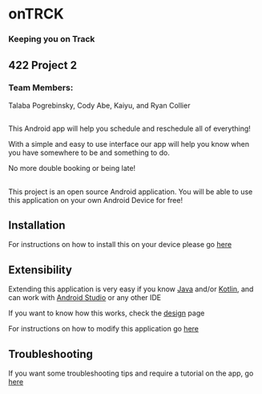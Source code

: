 # onTRCK #
### Keeping you on Track

##
## 422 Project 2

### Team Members:
 Talaba Pogrebinsky, Cody Abe, Kaiyu, and Ryan Collier
##
This Android app will help you schedule and reschedule all of everything!

With a simple and easy to use interface our app will help you know when you have somewhere to be and something to do.

No more double booking or being late!

##
This project is an open source Android application. You will be able to use this application on your own Android Device for free!

## Installation 
For instructions on how to install this on your device please go [here](./README.md)

##
## Extensibility 
Extending this application is very easy if you know [Java](./README.md) and/or [Kotlin](./README.md), and can work with [Android Studio](./README.md) or any other IDE

If you want to know how this works, check the [design](./README.md) page

For instructions on how to modify this application go [here](./README.md)

##
## Troubleshooting 
If you want some troubleshooting tips and require a tutorial on the app, go [here](./README.md)
